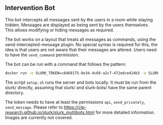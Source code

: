 ## Intervention Bot

This bot intercepts all messages sent by the users in a room while staying hidden. Messages are displayed as being sent by the users themselves. This allows modifying or hiding messages as required.

The bot works on a layout that treats all messages as commands, using the send-intercepted-message plugin. No special syntax is required for this, the idea is that users are not aware that their messages are altered. Users need to have the `send_command` permission.

The bot can be run with a command that follows the pattern:
```bash
docker run -e SLURK_TOKEN=c8469175-8e34-4c69-a2c7-472edce424b3 -e SLURK_USER=1 -e SLURK_PORT=5000 -e TASK_ID=1 --net="host" slurk/intervention-bot
```

The script `setup.sh` runs the server and bots locally. It must be run from the slurk/ directly, assuming that slurk/ and slurk-bots/ have the same parent directory.

The token needs to have at least the permissions `api`, `send_privately`, `send_message`. Please refer to <https://clp-research.github.io/slurk/slurk_multibots.html> for more detailed information. Images are currently not covered.

